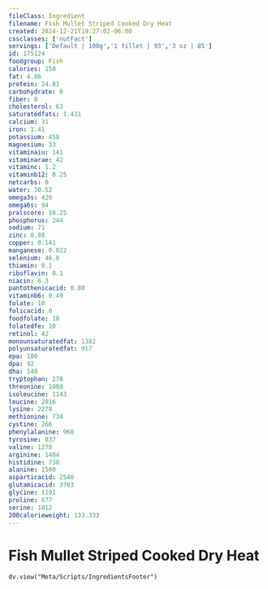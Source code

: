 ```yaml
---
fileClass: Ingredient
filename: Fish Mullet Striped Cooked Dry Heat
created: 2024-12-21T19:27:02-06:00
cssclasses: ['nutFact']
servings: ['Default | 100g','1 fillet | 93','3 oz | 85']
id: 175124
foodgroup: Fish
calories: 150
fat: 4.86
protein: 24.81
carbohydrate: 0
fiber: 0
cholesterol: 63
saturatedfats: 1.431
calcium: 31
iron: 1.41
potassium: 458
magnesium: 33
vitaminaiu: 141
vitaminarae: 42
vitaminc: 1.2
vitaminb12: 0.25
netcarbs: 0
water: 70.52
omega3s: 420
omega6s: 94
pralscore: 10.25
phosphorus: 244
sodium: 71
zinc: 0.88
copper: 0.141
manganese: 0.022
selenium: 46.8
thiamin: 0.1
riboflavin: 0.1
niacin: 6.3
pantothenicacid: 0.88
vitaminb6: 0.49
folate: 10
folicacid: 0
foodfolate: 10
folatedfe: 10
retinol: 42
monounsaturatedfat: 1382
polyunsaturatedfat: 917
epa: 180
dpa: 92
dha: 148
tryptophan: 278
threonine: 1088
isoleucine: 1143
leucine: 2016
lysine: 2278
methionine: 734
cystine: 266
phenylalanine: 968
tyrosine: 837
valine: 1278
arginine: 1484
histidine: 730
alanine: 1500
asparticacid: 2540
glutamicacid: 3703
glycine: 1191
proline: 877
serine: 1012
200calorieweight: 133.333
---
```


# Fish Mullet Striped Cooked Dry Heat

```dataviewjs
dv.view("Meta/Scripts/IngredientsFooter")
```